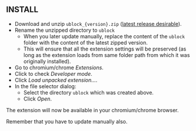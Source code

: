 ## INSTALL

- Download and unzip `ublock_{version}.zip` ([latest release desirable](https://github.com/gorhill/uBlock/releases)).
- Rename the unzipped directory to `ublock`
    - When you later update manually, replace the content of the `ublock` folder with the content of the latest zipped version.
    - This will ensure that all the extension settings will be preserved (as long as the extension loads from same folder path from which it was originally installed).
- Go to chromium/chrome *Extensions*.
- Click to check *Developer mode*.
- Click *Load unpacked extension...*.
- In the file selector dialog:
    - Select the directory `ublock` which was created above.
    - Click *Open*.

The extension will now be available in your chromium/chrome browser.

Remember that you have to update manually also.
